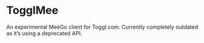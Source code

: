 TogglMee
========

An experimental MeeGo client for Toggl.com. Currently completely outdated as it’s using a deprecated API.

